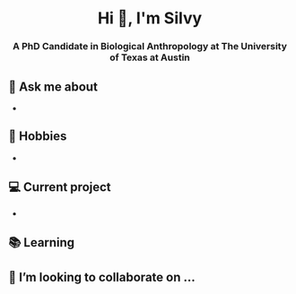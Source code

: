<h1 align="center">Hi 👋, I'm Silvy</h1>
<h3 align="center">A PhD Candidate in Biological Anthropology at The University of Texas at Austin</h3>


## 💬 Ask me about
- 

## 📅 Hobbies
- 

## 💻 Current project
- 
## 📚 Learning


## 👯 I’m looking to collaborate on ...
